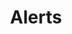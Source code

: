 ---
layout: default
title: Alerts
parent: API Operations
has_children: true
permalink: /all-ops/alert
---